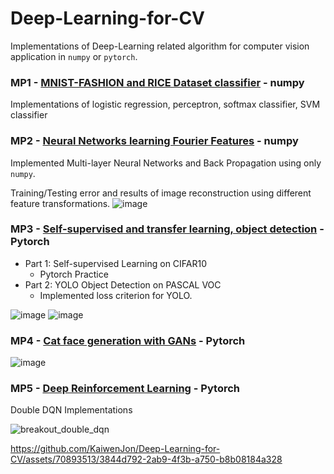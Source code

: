 # Deep-Learning-for-CV
Implementations of Deep-Learning related algorithm for computer vision application in `numpy` or `pytorch`.

### MP1 - [MNIST-FASHION and RICE Dataset classifier](https://slazebni.cs.illinois.edu/spring23/assignment1.html) - numpy

Implementations of logistic regression, perceptron, softmax classifier, SVM classifier

### MP2 - [Neural Networks learning Fourier Features](https://slazebni.cs.illinois.edu/spring23/assignment2.html) - numpy

Implemented Multi-layer Neural Networks and Back Propagation using only `numpy`.

Training/Testing error and results of image reconstruction using different feature transformations.
![image](https://github.com/KaiwenJon/Deep-Learning-for-CV/assets/70893513/d08927fd-0b58-4cde-9d69-53a7f3eab748)


### MP3 - [Self-supervised and transfer learning, object detection](https://slazebni.cs.illinois.edu/spring23/assignment3.html) - Pytorch
- Part 1: Self-supervised Learning on CIFAR10
  - Pytorch Practice
- Part 2: YOLO Object Detection on PASCAL VOC
  - Implemented loss criterion for YOLO.

![image](https://github.com/KaiwenJon/Deep-Learning-for-CV/assets/70893513/ce79ba2d-c285-4c13-8ee4-f3f494d31409)
![image](https://github.com/KaiwenJon/Deep-Learning-for-CV/assets/70893513/73011ab6-54d5-4921-9a32-988c89938686)


### MP4 - [Cat face generation with GANs](https://slazebni.cs.illinois.edu/spring23/assignment4.html) - Pytorch

![image](https://github.com/KaiwenJon/Deep-Learning-for-CV/assets/70893513/990de203-0804-4b34-8a57-de545a5b75d5)

### MP5 - [Deep Reinforcement Learning](https://slazebni.cs.illinois.edu/spring23/assignment5.html) - Pytorch
Double DQN Implementations

![breakout_double_dqn](https://github.com/KaiwenJon/Deep-Learning-for-CV/assets/70893513/a794180f-1223-4fb0-b162-b42cf29018d8)


https://github.com/KaiwenJon/Deep-Learning-for-CV/assets/70893513/3844d792-2ab9-4f3b-a750-b8b08184a328





